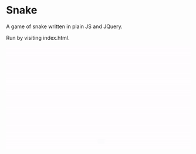 # Snake
A game of snake written in plain JS and JQuery.

Run by visiting index.html.

![](./assets/demo.gif)
